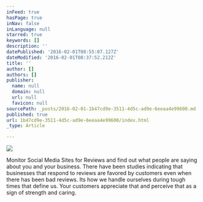 ```yaml
---
inFeed: true
hasPage: true
inNav: false
inLanguage: null
starred: true
keywords: []
description: ''
datePublished: '2016-02-01T08:55:07.127Z'
dateModified: '2016-02-01T08:37:52.212Z'
title: ''
author: []
authors: []
publisher:
  name: null
  domain: null
  url: null
  favicon: null
sourcePath: _posts/2016-02-01-1b47cd9e-3511-4d5c-ad9e-6eeaa4e99600.md
published: true
url: 1b47cd9e-3511-4d5c-ad9e-6eeaa4e99600/index.html
_type: Article

---
```

![](https://the-grid-user-content.s3-us-west-2.amazonaws.com/6fa6a7ac-1cd9-482a-9fc2-a37b1bba1077.jpg)

Monitor Social Media Sites for Reviews and find out what people are saying about you and your business. There have been studies indicating that businesses that respond to reviews are favored by customers even when there has been bad reviews. Its how we handle ourselves during tough times that define us. Your customers appreciate that and perceive that as a sign of strength and caring.